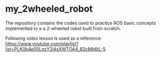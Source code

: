 # my_2wheeled_robot

The repository contains the codes used to practice ROS basic concepts implemented to a a 2-wheeled robot built from scratch.

Following video lesson is used as a reference:
https://www.youtube.com/playlist?list=PLK0b4e05LnzY2I4sXWTOA4_82cMh6tL-5
